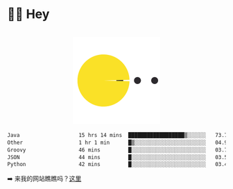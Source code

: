 
# 👋🏻 Hey
<div align="center">
	<br>
	<img src="https://raw.githubusercontent.com/Aniket965/Aniket965/master/pacman.svg?sanitize=true" width="200" height="200">
	<br>
</div>

<!--START_SECTION:waka-->

```txt
Java                   15 hrs 14 mins  ██████████████████▒░░░░░░   73.70 %
Other                  1 hr 1 min      █▒░░░░░░░░░░░░░░░░░░░░░░░   04.92 %
Groovy                 46 mins         █░░░░░░░░░░░░░░░░░░░░░░░░   03.76 %
JSON                   44 mins         █░░░░░░░░░░░░░░░░░░░░░░░░   03.59 %
Python                 42 mins         █░░░░░░░░░░░░░░░░░░░░░░░░   03.43 %
```

<!--END_SECTION:waka-->

 ➡️  来我的网站瞧瞧吗？[这里](https://www.shaolongfei.com)
